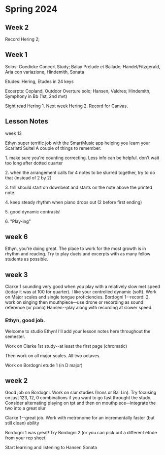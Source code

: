 # Spring 2024

## Week 2

Record Hering 2;&#x20;

## Week 1

Solos: Goedicke Concert Study; Balay Prelude et Ballade; Handel/Fitzgerald, Aria con variazione, Hindemith, Sonata

Etudes: Hering, Etudes in 24 keys

Excerpts: Copland, Outdoor Overture solo; Hansen, Valdres; Hindemith, Symphony in Bb (1st, 2nd mvt)

Sight read Hering 1. Next week Hering 2. Record for Canvas.

## Lesson Notes

week 13

Ethyn super terrific job with the SmartMusic app helping you learn your Scarlatti Suite! A couple of things to remember:

1\. make sure you're counting correcting. Less info can be helpful. don't wait too long after dotted quarter

2\. when the arrangement calls for 4 notes to be slurred together, try to do that (instead of 2 by 2)

3\. trill should start on downbeat and starts on the note above the printed note.&#x20;

4\. keep steady rhythm when piano drops out (2 before first ending)

5\. good dynamic contrasts!

6\. "Play-ing"

## week 6

Ethyn, you're doing great. The place to work for the most growth is in rhythm and reading. Try to play duets and excerpts with as many fellow students as possible.

## week 3

Clarke 1 sounding very good when you play with a relatively slow met speed (today it was at 100 for quarter). I like your controlled dynamic (soft).
Work on Major scales and single tongue proficiencies.
Bordogni 1--record. 2, work on singing then mouthpiece--use drone or recording as sound reference (or piano)
Hansen--play along with recording at slower speed.

### Ethyn, good job.

Welcome to studio Ethyn! I'll add your lesson notes here throughout the semester.

Work on Clarke 1st study--at least the first page (chromatic)

Then work on all major scales. All two octaves.

Work on Bordogni etude 1 (in D major)

## week 2

Good job on Bordogni. Work on slur studies (Irons or Bai Lin). Try focusing on just 123, 12, 0 combinations if you want to go fast throught the study. Consider alternating playing on tpt and then on mouthpiece--integrate the two into a great slur

Clarke 1--great job. Work with metronome for an incrementally faster (but still clean) ability

Bordogni 1 was great! Try Bordogni 2 (or you can pick out a different etude from your rep sheet.

Start learning and listening to Hansen Sonata